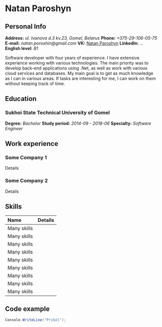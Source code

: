 # Natan Paroshyn

## Personal Info


**Address:** _ul. Ivanova d.3 kv.23, Gomel, Belarus_
**Phone:** _+375-29-106-05-75_
**E-mail:** _natan.poroshin@gmail.com_
**VK:** [Natan Paroshyn](https://vk.com/id12422337654)
**LinkedIn:** _..._
**English level**: _B1_

>>>
Software developer with four years of experience. I have extensive experience working with various technologies. The main priority was to develop back-end applications using .Net, as well as work with various cloud services and databases.
My main goal is to get as much knowledge as I can in various areas. If tasks are interesting for me, I can work on them without keeping track of time.
>>>

## Education


### Sukhoi State Technical University of Gomel
**Degree:** _Bachelor_
**Study period:** _2014-09 - 2018-06_
**Specialty:** _Software Engineer_


## Work experience

### Some Company 1
Details
### Some Company 2
Details


## Skills
| Name        | Details |
|:---         |:---     |
| Many skills |         |
| Many skills |         |
| Many skills |         |
| Many skills |         |
| Many skills |         |
| Many skills |         |
| Many skills |         |
| Many skills |         |
| Many skills |         |

## Code example

```cs
Console.WriteLine("Prikol");
```